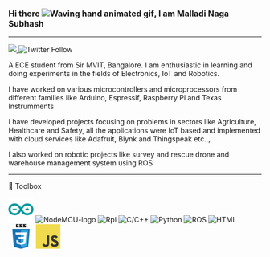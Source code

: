 ### Hi there <img src="https://raw.githubusercontent.com/nixin72/nixin72/master/wave.gif" alt="Waving hand animated gif" height="45" width="45">, I am Malladi Naga Subhash

---
<a href="https://www.linkedin.com/in/nagasubhash2626/"> <img src="https://img.shields.io/badge/LinkedIn-blue?style=flat&logo=linkedin&labelColor=blue"> </a>  <img alt="Twitter Follow" src="https://img.shields.io/twitter/follow/mns2610?label=My%20Twitter%20Followers&style=social"> 

A ECE student from Sir MVIT, Bangalore. I am enthusiastic in learning and doing experiments in the fields of Electronics, IoT and Robotics.

I have worked on various microcontrollers and microprocessors from different families like Arduino, Espressif, Raspberry Pi and Texas Instrumments

I have developed projects focusing on problems in sectors like Agriculture, Healthcare and Safety, all the applications were IoT based and implemented with cloud services like Adafruit, Blynk and Thingspeak etc..,

I also worked on robotic projects like survey and rescue drone and warehouse management system using ROS

---

🧰 Toolbox 

<img src = "https://github.com/devicons/devicon/blob/master/icons/arduino/arduino-original.svg" alt = "Arduino-logo" width = "50" height = "50" /> <img 
src = "https://cdn.worldvectorlogo.com/logos/espressif-systems.svg" alt = "NodeMCU-logo" width = "50" height = "50" /> <img 
src = "https://cdn.worldvectorlogo.com/logos/raspberry-pi.svg" alt = "Rpi" width = "50" height = "50" /> <img 
src = "https://cdn.worldvectorlogo.com/logos/c.svg" alt = "C/C++" width = "50" height = "50" /> <img 
src = "https://cdn.worldvectorlogo.com/logos/python-5.svg" alt = "Python" width = "50" height = "50" /> <img 
src = "https://lh3.googleusercontent.com/proxy/uG6qq0GMm8MrKv5u7gO2kvxHjLud9TIoMy3KAAKO_jcE4QAFsD8vLI8rNLyb1HjuFaWufX8r2vzpR7PInt295LAnMhJY_6rsStcmX05T9y1Nk9sntA" alt = "ROS" width = "100" height = "50" /> <img 
src = "https://cdn.worldvectorlogo.com/logos/html5-2.svg" alt = "HTML" width = "50" height = "50" /> <img 
src = "https://github.com/devicons/devicon/blob/master/icons/css3/css3-original-wordmark.svg" alt = "CSS" width = "50" height = "50" /> <img 
src = "https://github.com/devicons/devicon/blob/master/icons/javascript/javascript-original.svg" alt = "Javascript" width = "50" height = "50" />



<!--

📗 Latest Blog Articles 
---

<!-- BLOG-POST-LIST:START -->


<!-- BLOG-POST-LIST:END -->

 
<!--
▶ [More Blog Posts] (https://mns.hashnode.dev/)



**malladi2610/malladi2610** is a ✨ _special_ ✨ repository because its `README.md` (this file) appears on your GitHub profile.

Here are some ideas to get you started:

- 🔭 I’m currently working on ...
- 🌱 I’m currently learning ...
- 👯 I’m looking to collaborate on ...
- 🤔 I’m looking for help with ...
- 💬 Ask me about ...
- 📫 How to reach me: ...
- 😄 Pronouns: ...
- ⚡ Fun fact: ...

-->
